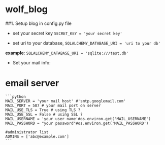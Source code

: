 # wolf_blog

##1. Setup blog
 in config.py file
 - set your secret key
 `SECRET_KEY = 'your secret key'`
 
 - set uri to your database, 
 `SQLALCHEMY_DATABASE_URI = 'uri to your db'`
 
 **example**:
 `SQLALCHEMY_DATABASE_URI = 'sqlite:///test.db'`
 
 - Set your mail info:
 # email server
    ```python
    MAIL_SERVER = 'your mail host' #'smtp.googlemail.com'
    MAIL_PORT = 587 # your mail port on server
    MAIL_USE_TLS = True # using TLS ?
    MAIL_USE_SSL = False # using SSL ?
    MAIL_USERNAME = 'your user name'#os.environ.get('MAIL_USERNAME')
    MAIL_PASSWORD = "your password"#os.environ.get('MAIL_PASSWORD')
    
    #administrator list
    ADMINS = ['abc@example.com']
    ```